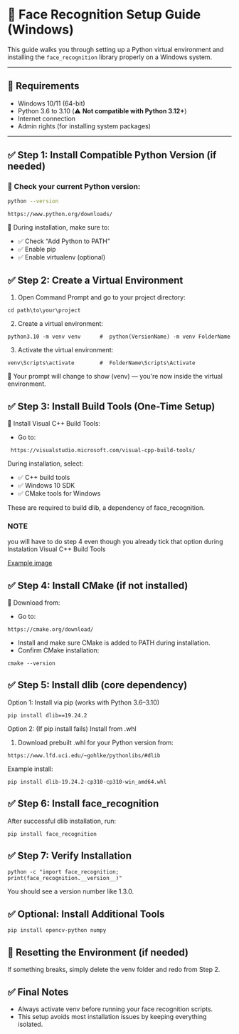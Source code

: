 # 🧠 Face Recognition Setup Guide (Windows)

This guide walks you through setting up a Python virtual environment and installing the `face_recognition` library properly on a Windows system.

---

## 📌 Requirements

- Windows 10/11 (64-bit)
- Python 3.6 to 3.10 (⚠️ **Not compatible with Python 3.12+**)
- Internet connection
- Admin rights (for installing system packages)

---

## ✅ Step 1: Install Compatible Python Version (if needed)

### 🔹 Check your current Python version:
```bash
python --version
```
```If it’s Python 3.11 or higher, download Python 3.10 or 3.9 from:
https://www.python.org/downloads/
```
🔸 During installation, make sure to:
- ✅ Check “Add Python to PATH”
- ✅ Enable pip
- ✅ Enable virtualenv (optional)

## ✅ Step 2: Create a Virtual Environment
1. Open Command Prompt and go to your project directory:
```
cd path\to\your\project
```
2. Create a virtual environment:
```
python3.10 -m venv venv      #  python(VersionName) -m venv FolderName
```
3. Activate the virtual environment:
```
venv\Scripts\activate        #  FolderName\Scripts\Activate
```
🔹 Your prompt will change to show (venv) — you're now inside the virtual environment.

## ✅ Step 3: Install Build Tools (One-Time Setup)
🔹 Install Visual C++ Build Tools:
- Go to:
```
 https://visualstudio.microsoft.com/visual-cpp-build-tools/
```
During installation, select:
- ✅ C++ build tools
- ✅ Windows 10 SDK
- ✅ CMake tools for Windows    

These are required to build dlib, a dependency of face_recognition.
### NOTE
you will have to do step 4 even though you already tick that option during Instalation Visual C++ Build Tools

[Example image](assets/Install_Build_Tools.jpg)

## ✅ Step 4: Install CMake (if not installed)
🔹 Download from:
- Go to:
```
https://cmake.org/download/
```
- Install and make sure CMake is added to PATH during installation.
- Confirm CMake installation:
```
cmake --version
```

## ✅ Step 5: Install dlib (core dependency)
Option 1: Install via pip (works with Python 3.6–3.10)
```
pip install dlib==19.24.2
```
Option 2: (If pip install fails) Install from .whl
1. Download prebuilt .whl for your Python version from:
```
https://www.lfd.uci.edu/~gohlke/pythonlibs/#dlib
```
Example install:
```
pip install dlib‑19.24.2‑cp310‑cp310‑win_amd64.whl
```

## ✅ Step 6: Install face_recognition
After successful dlib installation, run:
```
pip install face_recognition
```

## ✅ Step 7: Verify Installation
```
python -c "import face_recognition; print(face_recognition.__version__)"
```
You should see a version number like 1.3.0.

## ✅ Optional: Install Additional Tools
```
pip install opencv-python numpy
```

## 🧹 Resetting the Environment (if needed)
If something breaks, simply delete the venv folder and redo from Step 2.

## ✅ Final Notes
- Always activate venv before running your face recognition scripts.
- This setup avoids most installation issues by keeping everything isolated.











